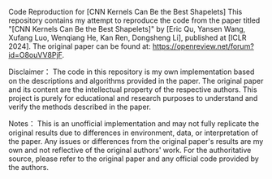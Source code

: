 Code Reproduction for [CNN Kernels Can Be the Best Shapelets]
This repository contains my attempt to reproduce the code from the paper titled "[CNN Kernels Can Be the Best Shapelets]" by [Eric Qu, Yansen Wang, Xufang Luo, Wenqiang He, Kan Ren, Dongsheng Li], published at [ICLR 2024]. The original paper can be found at: https://openreview.net/forum?id=O8ouVV8PjF.

Disclaimer：
The code in this repository is my own implementation based on the descriptions and algorithms provided in the paper.
The original paper and its content are the intellectual property of the respective authors.
This project is purely for educational and research purposes to understand and verify the methods described in the paper.

Notes：
This is an unofficial implementation and may not fully replicate the original results due to differences in environment, data, or interpretation of the paper.
Any issues or differences from the original paper's results are my own and not reflective of the original authors' work.
For the authoritative source, please refer to the original paper and any official code provided by the authors.
